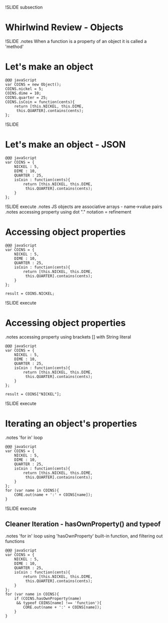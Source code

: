 !SLIDE subsection

# Whirlwind Review - Objects #
                     
!SLIDE
.notes When a function is a property of an object it is called a 'method'

# Let's make an object #

	@@@ javaScript
    var COINS = new Object();
    COINS.nickel = 5;
    COINS.dime = 10;
    COINS.quarter = 25;
    COINS.isCoin = function(cents){
        return [this.NICKEL, this.DIME,
         this.QUARTER].contains(cents);
    };

!SLIDE

# Let's make an object - JSON #

	@@@ javaScript
    var COINS = {
        NICKEL : 5,
        DIME : 10,
        QUARTER : 25,
        isCoin : function(cents){
            return [this.NICKEL, this.DIME,
             this.QUARTER].contains(cents);
        }
    };

!SLIDE execute
.notes JS objects are associative arrays - name->value pairs
.notes accessing property using dot "." notation = refinement

# Accessing object properties #

	@@@ javaScript
    var COINS = {
        NICKEL : 5,
        DIME : 10,
        QUARTER : 25,
        isCoin : function(cents){
            return [this.NICKEL, this.DIME,
             this.QUARTER].contains(cents);
        }
    };

    result = COINS.NICKEL;
!SLIDE execute

# Accessing object properties #
.notes accessing property using brackets [] with String literal

	@@@ javaScript
    var COINS = {
        NICKEL : 5,
        DIME : 10,
        QUARTER : 25,
        isCoin : function(cents){
            return [this.NICKEL, this.DIME,
             this.QUARTER].contains(cents);
        }
    };

    result = COINS["NICKEL"];

!SLIDE execute

# Iterating an object's properties #
.notes 'for in' loop

	@@@ javaScript
    var COINS = {
        NICKEL : 5,
        DIME : 10,
        QUARTER : 25,
        isCoin : function(cents){
            return [this.NICKEL, this.DIME,
             this.QUARTER].contains(cents);
        }
    };
    for (var name in COINS){
        CORE.out(name + ':' + COINS[name]);
    }

!SLIDE execute

## Cleaner Iteration - hasOwnProperty() and typeof ##
.notes 'for in' loop using 'hasOwnProperty' built-in function, and filtering out functions

	@@@ javaScript
    var COINS = {
        NICKEL : 5,
        DIME : 10,
        QUARTER : 25,
        isCoin : function(cents){
            return [this.NICKEL, this.DIME,
             this.QUARTER].contains(cents);
        }
    };
    for (var name in COINS){
        if (COINS.hasOwnProperty(name)
         && typeof COINS[name] !== 'function'){
            CORE.out(name + ':' + COINS[name]);
        }
    }

